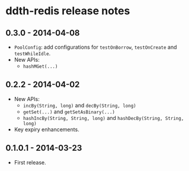 ddth-redis release notes
========================

0.3.0 - 2014-04-08
------------------
- `PoolConfig`: add configurations for `testOnBorrow`, `testOnCreate` and `testWhileIdle`.
- New APIs:
  - `hashMGet(...)`


0.2.2 - 2014-04-02
------------------
- New APIs:
  - `incBy(String, long)` and `decBy(String, long)`
  - `getSet(...)` and `getSetAsBinary(...)`
  - `hashIncBy(String, String, long)` and `hashDecBy(String, String, long)`
- Key expiry enhancements.


0.1.0.1 - 2014-03-23
--------------------
- First release.
